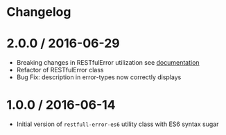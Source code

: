 # Changelog

2.0.0 / 2016-06-29
==================

  * Breaking changes in RESTfulError utilization see [documentation](https://www.npmjs.com/package/restful-error-es6)
  * Refactor of RESTfulError class
  * Bug Fix: description in error-types now correctly displays

1.0.0 / 2016-06-14
==================

  * Initial version of `restfull-error-es6` utility class with ES6 syntax sugar